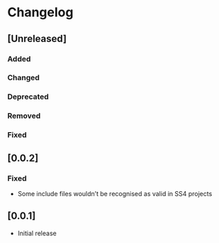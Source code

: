 # Changelog

## [Unreleased]
### Added

### Changed

### Deprecated

### Removed

### Fixed
## [0.0.2]

### Fixed
- Some include files wouldn’t be recognised as valid in SS4 projects

## [0.0.1]

- Initial release
